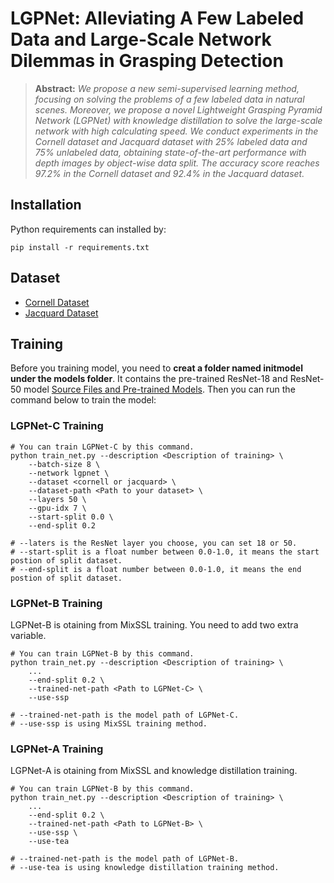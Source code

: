 # LGPNet: Alleviating A Few Labeled Data and Large-Scale Network Dilemmas in Grasping Detection

> **Abstract:** *We propose a new semi-supervised learning method, focusing on solving the problems of a few labeled data in natural scenes. Moreover, we propose a novel Lightweight Grasping Pyramid Network (LGPNet) with knowledge distillation to solve the large-scale network with high calculating speed. We conduct experiments in the Cornell dataset and Jacquard dataset with 25% labeled data and 75% unlabeled data, obtaining state-of-the-art performance with depth images by object-wise data split. The accuracy score reaches 97.2% in the Cornell dataset and 92.4% in the Jacquard dataset.*


## Installation
Python requirements can installed by:
```shell
pip install -r requirements.txt
```

## Dataset
- [Cornell Dataset](https://www.kaggle.com/oneoneliu/cornell-grasp)
- [Jacquard Dataset](https://jacquard.liris.cnrs.fr/)

## Training
Before you training model, you need to **creat a folder named initmodel under the models folder**. It contains the pre-trained ResNet-18 and ResNet-50 model [Source Files and Pre-trained Models](https://github.com/TianheWu/LGPNet/releases/tag/Version-1). Then you can run the command below to train the model:

### LGPNet-C Training
```shell
# You can train LGPNet-C by this command.
python train_net.py --description <Description of training> \
    --batch-size 8 \
    --network lgpnet \
    --dataset <cornell or jacquard> \
    --dataset-path <Path to your dataset> \
    --layers 50 \
    --gpu-idx 7 \
    --start-split 0.0 \
    --end-split 0.2 

# --laters is the ResNet layer you choose, you can set 18 or 50.
# --start-split is a float number between 0.0-1.0, it means the start postion of split dataset.
# --end-split is a float number between 0.0-1.0, it means the end postion of split dataset.
```
### LGPNet-B Training
LGPNet-B is otaining from MixSSL training. You need to add two extra variable.
```shell
# You can train LGPNet-B by this command.
python train_net.py --description <Description of training> \
    ...
    --end-split 0.2 \
    --trained-net-path <Path to LGPNet-C> \
    --use-ssp 

# --trained-net-path is the model path of LGPNet-C.
# --use-ssp is using MixSSL training method.
```

### LGPNet-A Training
LGPNet-A is otaining from MixSSL and knowledge distillation training.
```shell
# You can train LGPNet-B by this command.
python train_net.py --description <Description of training> \
    ...
    --end-split 0.2 \
    --trained-net-path <Path to LGPNet-B> \
    --use-ssp \
    --use-tea

# --trained-net-path is the model path of LGPNet-B.
# --use-tea is using knowledge distillation training method.
```

